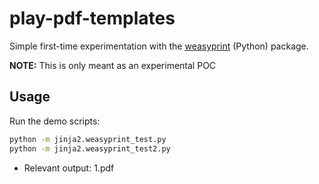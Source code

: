 # play-pdf-templates

Simple first-time experimentation with the [weasyprint] (Python) package.

**NOTE:** This is only meant as an experimental POC

## Usage

Run the demo scripts:

```cmd
python -m jinja2.weasyprint_test.py
python -m jinja2.weasyprint_test2.py
```

- Relevant output: 1.pdf

[weasyprint]: https://weasyprint.org/
